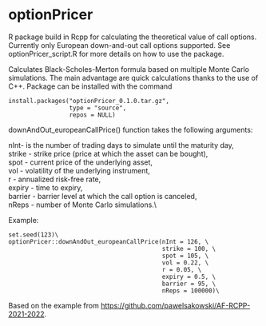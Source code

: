 # optionPricer
R package build in Rcpp for calculating the theoretical value of call options. Currently only European down-and-out call options supported. See optionPricer_script.R for more details on how to use the package.

Calculates Black-Scholes-Merton formula based on multiple Monte Carlo simulations. The main advantage are quick calculations thanks to the use of C++. 
Package can be installed with the command 

```
install.packages("optionPricer_0.1.0.tar.gz",
                 type = "source",
                 repos = NULL)
```
                 
downAndOut_europeanCallPrice() function takes the following arguments:

nInt- is the number of trading days to simulate until the maturity day,\
strike - strike price (price at which the asset can be bought),\
spot - current price of the underlying asset,\
vol - volatility of the underlying instrument,\
r - annualized risk-free rate,\
expiry - time to expiry,\
barrier - barrier level at which the call option is canceled,\
nReps - number of Monte Carlo simulations.\

Example: 

```
set.seed(123)\
optionPricer::downAndOut_europeanCallPrice(nInt = 126, \
                                           strike = 100, \
                                           spot = 105, \
                                           vol = 0.22, \
                                           r = 0.05, \
                                           expiry = 0.5, \
                                           barrier = 95, \
                                           nReps = 100000)\
```
                                           
 Based on the example from https://github.com/pawelsakowski/AF-RCPP-2021-2022. 
